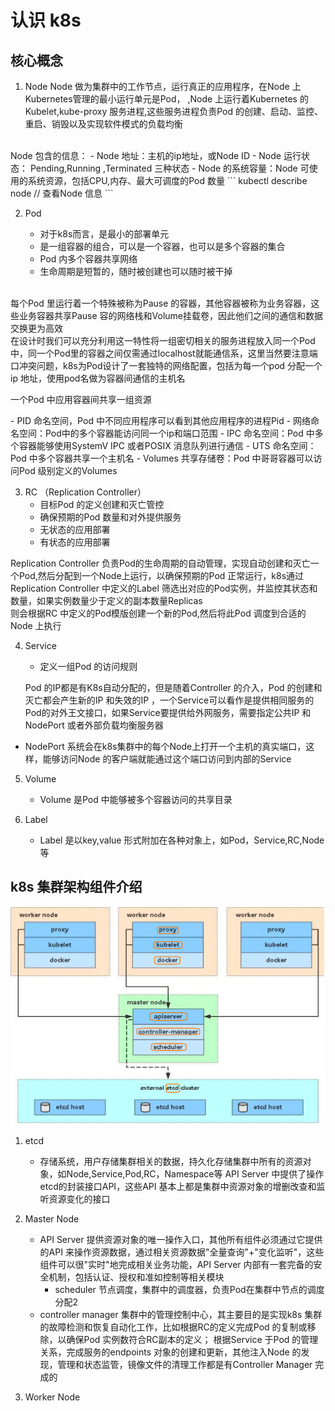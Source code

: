 # 认识 k8s

## 核心概念
1. Node
Node 做为集群中的工作节点，运行真正的应用程序，在Node 上Kubernetes管理的最小运行单元是Pod，
,Node 上运行着Kubernetes 的Kubelet,kube-proxy 服务进程,这些服务进程负责Pod 的创建、启动、监控、重启、销毁以及实现软件模式的负载均衡

<br/>
Node 包含的信息：
    - Node 地址：主机的ip地址，或Node ID
    - Node 运行状态： Pending,Running ,Terminated 三种状态
    - Node 的系统容量：Node 可使用的系统资源，包括CPU,内存、最大可调度的Pod 数量
```
kubectl describe node // 查看Node 信息
```

2. Pod

   - 对于k8s而言，是最小的部署单元
   - 是一组容器的组合，可以是一个容器，也可以是多个容器的集合
   - Pod 内多个容器共享网络
   - 生命周期是短暂的，随时被创建也可以随时被干掉

 <br/>
每个Pod 里运行着一个特殊被称为Pause 的容器，其他容器被称为业务容器，这些业务容器共享Pause 容的网络栈和Volume挂载卷，因此他们之间的通信和数据交换更为高效<br/>
在设计时我们可以充分利用这一特性将一组密切相关的服务进程放入同一个Pod 中，同一个Pod里的容器之间仅需通过localhost就能通信系，这里当然要注意端口冲突问题，k8s为Pod设计了一套独特的网络配置，包括为每一个pod 分配一个ip 地址，使用pod名做为容器间通信的主机名
<p>一个Pod 中应用容器间共享一组资源</p>
    - PID 命名空间，Pod 中不同应用程序可以看到其他应用程序的进程Pid
    - 网络命名空间：Pod中的多个容器能访问同一个ip和端口范围
    - IPC 命名空间：Pod 中多个容器能够使用SystemV IPC 或者POSIX 消息队列进行通信
    - UTS 命名空间： Pod 中多个容器共享一个主机名
    - Volumes 共享存储卷：Pod 中哥哥容器可以访问Pod 级别定义的Volumes

3. RC （Replication Controller）
   - 目标Pod 的定义创建和灭亡管控
   - 确保预期的Pod 数量和对外提供服务
   - 无状态的应用部署
   - 有状态的应用部署

Replication Controller 负责Pod的生命周期的自动管理，实现自动创建和灭亡一个Pod,然后分配到一个Node上运行，以确保预期的Pod 正常运行，k8s通过Replication Controller 中定义的Label 筛选出对应的Pod实例，并监控其状态和数量，如果实例数量少于定义的副本数量Replicas<br/>
则会根据RC 中定义的Pod模版创建一个新的Pod,然后将此Pod 调度到合适的Node 上执行



4. Service
   - 定义一组Pod 的访问规则

   Pod 的IP都是有K8s自动分配的，但是随着Controller 的介入，Pod 的创建和灭亡都会产生新的IP 和失效的IP ，一个Service可以看作是提供相同服务的Pod的对外王文接口，如果Service要提供给外网服务，需要指定公共IP 和NodePort 或者外部负载均衡服务器
  - NodePort 系统会在k8s集群中的每个Node上打开一个主机的真实端口，这样，能够访问Node 的客户端就能通过这个端口访问到内部的Service

5. Volume

   - Volume 是Pod 中能够被多个容器访问的共享目录

6. Label

   - Label 是以key,value 形式附加在各种对象上，如Pod，Service,RC,Node 等

## k8s 集群架构组件介绍
![img.png](img.png)

1. etcd

    - 存储系统，用户存储集群相关的数据，持久化存储集群中所有的资源对象，如Node,Service,Pod,RC，Namespace等
API Server 中提供了操作etcd的封装接口API，这些API 基本上都是集群中资源对象的增删改查和监听资源变化的接口
   
2. Master Node
    - API Server
        提供资源对象的唯一操作入口，其他所有组件必须通过它提供的API 来操作资源数据，通过相关资源数据"全量查询"+"变化监听"，这些组件可以很"实时"地完成相关业务功能，API Server 内部有一套完备的安全机制，包括认证、授权和准如控制等相关模块
      - scheduler
          节点调度，集群中的调度器，负责Pod在集群中节点的调度分配2
    - controller manager
         集群中的管理控制中心，其主要目的是实现k8s 集群的故障检测和恢复自动化工作，比如根据RC的定义完成Pod 的复制或移除，以确保Pod 实例数符合RC副本的定义；
         根据Service 于Pod 的管理关系，完成服务的endpoints 对象的创建和更新，其他注入Node 的发现，管理和状态监管，镜像文件的清理工作都是有Controller Manager 完成的


3. Worker Node
